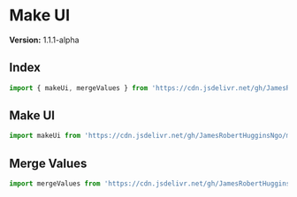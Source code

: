 # Make UI

**Version:** 1.1.1-alpha

## Index

``` JavaScript
import { makeUi, mergeValues } from 'https://cdn.jsdelivr.net/gh/JamesRobertHugginsNgo/make-ui@1.1.1-alpha/index.js';
```

## Make UI

``` JavaScript
import makeUi from 'https://cdn.jsdelivr.net/gh/JamesRobertHugginsNgo/make-ui@1.1.1-alpha/make-ui.js';
```

## Merge Values

``` JavaScript
import mergeValues from 'https://cdn.jsdelivr.net/gh/JamesRobertHugginsNgo/make-ui@1.1.1-alpha/merge-values.js';
```
